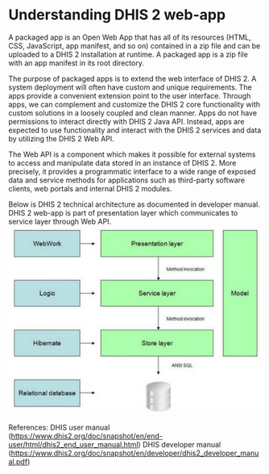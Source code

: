 # Understanding DHIS 2 web-app
A packaged app is an Open Web App that has all of its resources (HTML, CSS, JavaScript, app manifest, and so on) contained in a zip file and can be uploaded to a DHIS 2 installation at runtime. A packaged app is a zip file with an app manifest in its root directory.

The purpose of packaged apps is to extend the web interface of DHIS 2. A system deployment will often have custom and unique requirements. The apps provide a convenient extension point to the user interface. Through apps, we can complement and customize the DHIS 2 core functionality with custom solutions in a loosely coupled and clean manner. Apps do not have permissions to interact directly with DHIS 2 Java API. Instead, apps are expected to use functionality and interact with the DHIS 2 services and data by utilizing the DHIS 2 Web API.

The Web API is a component which makes it possible for external systems to access and manipulate data stored in an instance of DHIS 2. More precisely, it provides a programmatic interface to a wide range of exposed data and service methods for applications such as third-party software clients, web portals and internal DHIS 2 modules.

Below is DHIS 2 technical architecture as documented in developer manual.  
DHIS 2 web-app is part of presentation layer which communicates to service layer through Web API. 
![DHIS2 architecture](dhis2-arch.jpg)

References: 
DHIS user manual (https://www.dhis2.org/doc/snapshot/en/end-user/html/dhis2_end_user_manual.html)
DHIS developer manual (https://www.dhis2.org/doc/snapshot/en/developer/dhis2_developer_manual.pdf)

